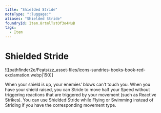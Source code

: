 ```yaml
---
title: "Shielded Stride"
noteType: ":luggage:"
aliases: "Shielded Stride"
foundryId: Item.8rtmlTstOf3o4NuB
tags:
  - Item
---
```


# Shielded Stride
![[pathfinder2e/Feats/zz_asset-files/icons-sundries-books-book-red-exclamation.webp|150]]

When your shield is up, your enemies' blows can't touch you. When you have your shield raised, you can Stride to move half your Speed without triggering reactions that are triggered by your movement (such as Reactive Strikes). You can use Shielded Stride while Flying or Swimming instead of Striding if you have the corresponding movement type.
